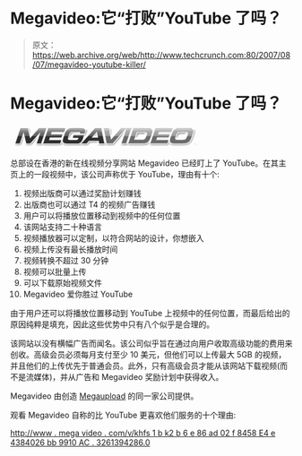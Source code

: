 # Megavideo:它“打败”YouTube 了吗？

> 原文：<https://web.archive.org/web/http://www.techcrunch.com:80/2007/08/07/megavideo-youtube-killer/>

# Megavideo:它“打败”YouTube 了吗？

![](img/facede1dab22a764d8fb61fb2d243b40.png)

总部设在香港的新在线视频分享网站 Megavideo 已经盯上了 YouTube。在其主页上的一段视频中，该公司声称优于 YouTube，理由有十个:

1.  视频出版商可以通过奖励计划赚钱
2.  出版商也可以通过 T4 的视频广告赚钱
3.  用户可以将播放位置移动到视频中的任何位置
4.  该网站支持二十种语言
5.  视频播放器可以定制，以符合网站的设计，你想嵌入
6.  视频上传没有最长播放时间
7.  视频转换不超过 30 分钟
8.  视频可以批量上传
9.  可以下载原始视频文件
10.  Megavideo 爱你胜过 YouTube

由于用户还可以将播放位置移动到 YouTube 上视频中的任何位置，而最后给出的原因纯粹是填充，因此这些优势中只有八个似乎是合理的。

该网站以没有横幅广告而闻名。该公司似乎旨在通过向用户收取高级功能的费用来创收。高级会员必须每月支付至少 10 美元，但他们可以上传最大 5GB 的视频，并且他们的上传优先于普通会员。此外，只有高级会员才能从该网站下载视频(而不是流媒体)，并从广告和 Megavideo 奖励计划中获得收入。

Megavideo 由创造 [Megaupload](https://web.archive.org/web/20221204184206/http://www.megaupload.com/) 的同一家公司提供。

观看 Megavideo 自称的比 YouTube 更喜欢他们服务的十个理由:

[http://www . mega video . com/v/khfs 1 b k2 b 6 e 86 ad 02 f 8458 E4 e 4384026 bb 9910 AC . 3261394286.0](https://web.archive.org/web/20221204184206/http://www.megavideo.com/v/KHFS1BK2b6e86ad02f8458e4e4384026bb9910ac.3261394286.0)